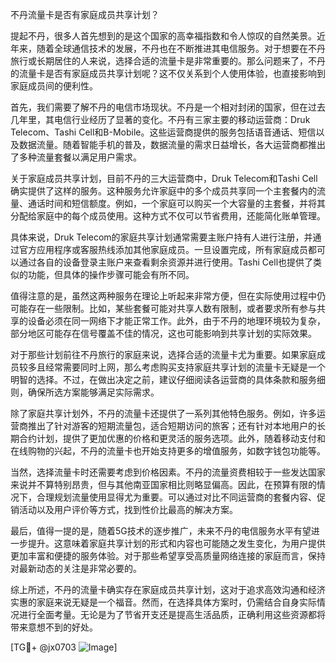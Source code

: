 不丹流量卡是否有家庭成员共享计划？

提起不丹，很多人首先想到的是这个国家的高幸福指数和令人惊叹的自然美景。近年来，随着全球通信技术的发展，不丹也在不断推进其电信服务。对于想要在不丹旅行或长期居住的人来说，选择合适的流量卡是非常重要的。那么问题来了，不丹的流量卡是否有家庭成员共享计划呢？这不仅关系到个人使用体验，也直接影响到家庭成员间的便利性。

首先，我们需要了解不丹的电信市场现状。不丹是一个相对封闭的国家，但在过去几年里，其电信行业经历了显著的变化。不丹有三家主要的移动运营商：Druk Telecom、Tashi Cell和B-Mobile。这些运营商提供的服务包括语音通话、短信以及数据流量。随着智能手机的普及，数据流量的需求日益增长，各大运营商都推出了多种流量套餐以满足用户需求。

关于家庭成员共享计划，目前不丹的三大运营商中，Druk Telecom和Tashi Cell确实提供了这样的服务。这种服务允许家庭中的多个成员共享同一个主套餐内的流量、通话时间和短信额度。例如，一个家庭可以购买一个大容量的主套餐，并将其分配给家庭中的每个成员使用。这种方式不仅可以节省费用，还能简化账单管理。

具体来说，Druk Telecom的家庭共享计划通常需要主账户持有人进行注册，并通过官方应用程序或客服热线添加其他家庭成员。一旦设置完成，所有家庭成员都可以通过各自的设备登录主账户来查看剩余资源并进行使用。Tashi Cell也提供了类似的功能，但具体的操作步骤可能会有所不同。

值得注意的是，虽然这两种服务在理论上听起来非常方便，但在实际使用过程中仍可能存在一些限制。比如，某些套餐可能对共享人数有限制，或者要求所有参与共享的设备必须在同一网络下才能正常工作。此外，由于不丹的地理环境较为复杂，部分地区可能存在信号覆盖不佳的情况，这也可能影响到共享计划的实际效果。

对于那些计划前往不丹旅行的家庭来说，选择合适的流量卡尤为重要。如果家庭成员较多且经常需要同时上网，那么考虑购买支持家庭共享计划的流量卡无疑是一个明智的选择。不过，在做出决定之前，建议仔细阅读各运营商的具体条款和服务细则，确保所选方案能够满足实际需求。

除了家庭共享计划外，不丹的流量卡还提供了一系列其他特色服务。例如，许多运营商推出了针对游客的短期流量包，适合短期访问的旅客；还有针对本地用户的长期合约计划，提供了更加优惠的价格和更灵活的服务选项。此外，随着移动支付和在线购物的兴起，不丹的流量卡也开始支持更多的增值服务，如数字钱包功能等。

当然，选择流量卡时还需要考虑到价格因素。不丹的流量资费相较于一些发达国家来说并不算特别昂贵，但与其他南亚国家相比则略显偏高。因此，在预算有限的情况下，合理规划流量使用显得尤为重要。可以通过对比不同运营商的套餐内容、促销活动以及用户评价等方式，找到性价比最高的解决方案。

最后，值得一提的是，随着5G技术的逐步推广，未来不丹的电信服务水平有望进一步提升。这意味着家庭共享计划的形式和内容也可能随之发生变化，为用户提供更加丰富和便捷的服务体验。对于那些希望享受高质量网络连接的家庭而言，保持对最新动态的关注是非常必要的。

综上所述，不丹的流量卡确实存在家庭成员共享计划，这对于追求高效沟通和经济实惠的家庭来说无疑是一个福音。然而，在选择具体方案时，仍需结合自身实际情况进行全面考量。无论是为了节省开支还是提高生活品质，正确利用这些资源都将带来意想不到的好处。

[TG💪+ @jx0703 ![Image](https://github.com/user-attachments/assets/dbca1d08-cadb-493c-b0ec-ad6f7a83f270)]